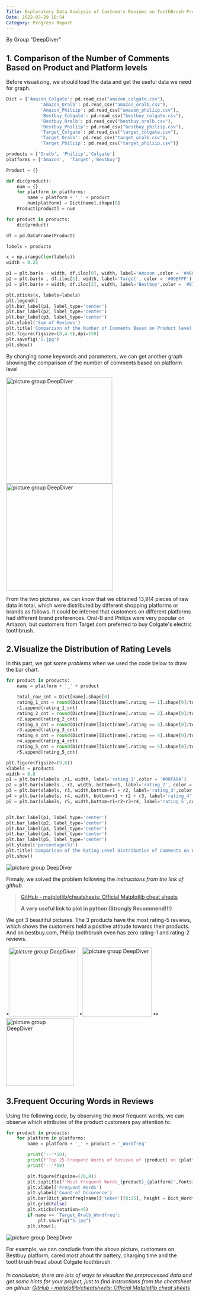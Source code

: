 ```yaml
---
Title: Exploratory Data Analysis of Customers Reviews on ToothBrush Products (Group DeepDiver)
Date: 2022-03-29 18:54
Category: Progress Report
---
```


By Group "DeepDiver"

## 1. Comparison of the Number of Comments Based on Product and Platform levels

Before visualizing, we should load the data and get the useful data we need for graph.

```python
Dict = {'Amazon_Colgate': pd.read_csv("amazon_colgate.csv"),
             'Amazon_Oralb': pd.read_csv("amazon_oralb.csv"),
             'Amazon_Philiip': pd.read_csv("amazon_philiip.csv"),
             'Bestbuy_Colgate': pd.read_csv("bestbuy_colgate.csv"),
             'Bestbuy_Oralb': pd.read_csv("bestbuy_oralb.csv"),
             'Bestbuy_Philiip': pd.read_csv("bestbuy_philiip.csv"),
             'Target_Colgate': pd.read_csv("target_colgate.csv"),
             'Target_Oralb': pd.read_csv("target_oralb.csv"),
             'Target_Philiip': pd.read_csv("target_philiip.csv")}

products = ['Oralb', 'Philiip','Colgate']
platforms = ['Amazon',  'Target','Bestbuy']

Product = {}

def dic(product):
    num = {}
    for platform in platforms:
        name = platform + '_' + product
        num[platform] = Dict[name].shape[0]
    Product[product] = num

for product in products:
    dic(product)

df = pd.DataFrame(Product)
```

```python
labels = products

x = np.arange(len(labels))  
width = 0.25  

p1 = plt.bar(x - width, df.iloc[0], width, label='Amazon',color = '#4682B4')
p2 = plt.bar(x , df.iloc[1], width, label='Target', color = '#00BFFF')
p3 = plt.bar(x + width, df.iloc[2], width, label='Bestbuy',color = '#87CEFA')

plt.xticks(x, labels=labels)
plt.legend()
plt.bar_label(p1, label_type='center')
plt.bar_label(p2, label_type='center')
plt.bar_label(p3, label_type='center')
plt.ylabel('Sum of Reviews')
plt.title('Comparison of the Number of Comments Based on Product level')
plt.figure(figsize=(8,4.5),dpi=150)
plt.savefig('1.jpg')
plt.show()
```

By changing some keywords and parameters, we can get another graph showing the comparison of the number of comments based on platform level

<img title="" src="{static}/images/DeepDiver_post-05_1.png" alt="picture group DeepDiver" width="286"> <img title="" src="{static}/images/DeepDiver_post-05_2.png" alt="picture group DeepDiver" width="288">

From the two pictures, we can know that  we obtained 13,914 pieces of raw data in total, which were distributed by different shopping platforms or brands as follows. It could be inferred that customers on different platforms had different brand preferences. Oral-B and Philips were very popular on Amazon, but customers from Target.com preferred to buy Colgate's electric toothbrush.

## 2.Visualize the Distribution of Rating Levels

In this part, we got some *problems* when we used the code below to draw the bar chart.

```python
for product in products:
    name = platform + '_' + product

    total_row_cnt = Dict[name].shape[0]
    rating_1_cnt = round(Dict[name][Dict[name].rating == 1].shape[0]/total_row_cnt*100,2)
    r1.append(rating_1_cnt)
    rating_2_cnt = round(Dict[name][Dict[name].rating == 2].shape[0]/total_row_cnt*100,2)
    r2.append(rating_2_cnt)
    rating_3_cnt = round(Dict[name][Dict[name].rating == 3].shape[0]/total_row_cnt*100,2)
    r3.append(rating_3_cnt)
    rating_4_cnt = round(Dict[name][Dict[name].rating == 4].shape[0]/total_row_cnt*100,2)
    r4.append(rating_4_cnt)
    rating_5_cnt = round(Dict[name][Dict[name].rating == 5].shape[0]/total_row_cnt*100,2)
    r5.append(rating_5_cnt)

plt.figure(figsize=(9,6))
xlabels = products
width = 0.8
p1 = plt.bar(xlabels ,r1, width, label='rating_1',color = '#00FA9A')
p2 = plt.bar(xlabels , r2, width, bottom=r1, label='rating_2', color = '#66CDAA')
p3 = plt.bar(xlabels, r3, width,bottom=r1 + r2, label='rating_3',color = '#7FFFD4')
p4 = plt.bar(xlabels, r4, width, bottom=r1 + r2 + r3, label='rating_4',color = '#40E0D0')
p5 = plt.bar(xlabels, r5, width,bottom=r1+r2+r3+r4, label='rating_5',color = '#20B2AA')


plt.bar_label(p1, label_type='center')
plt.bar_label(p2, label_type='center')
plt.bar_label(p3, label_type='center')
plt.bar_label(p4, label_type='center')
plt.bar_label(p5, label_type='center')
plt.ylabel('percentage(%)')
plt.title('Comparison of the Rating Level Distribution of Comments on Amazon')
plt.show()
```

![picture group DeepDiver]({static}/images/DeepDiver_post-05_3.png)

Finnaly, we solved the problem following the *instructions from the link of github*. 

> [GitHub - matplotlib/cheatsheets: Official Matplotlib cheat sheets](https://github.com/matplotlib/cheatsheets) 
> 
> **A very useful link to plot in python (Strongly Recommend!!!)**

We got 3 beautiful pictures. The 3 products have the most rating-5 reviews, which shows the customers held a positive attitude towards their products. And on bestbuy.com, Philiip toothbrush even has zero rating-1 and rating-2 reviews.

**<img title="" src="{static}/images/DeepDiver_post-05_4.png" alt="picture group DeepDiver" width="187">* *<img title="" src="{static}/images/DeepDiver_post-05_5.png" alt="picture group DeepDiver" width="188"> **<img title="" src="{static}/images/DeepDiver_post-05_6.png" alt="picture group DeepDiver" width="182">

## 3.Frequent Occuring Words in Reviews

Using the following code, by observing the most frequent words, we can observe which attributes of the product customers pay attention to.

```python
for product in products:
    for platform in platforms:
        name = platform + '_' + product + '_Wordfreq'

        print('--'*50); 
        print(f'Top 25 Frequent Words of Reviews of {product} on {platform}'); 
        print('--'*50)

        plt.figure(figsize=(20,8))
        plt.suptitle(f'Most Frequent Words_{product}_{platform}',fontsize =18)
        plt.xlabel('Frequent Words')
        plt.ylabel('Count of Occurence')
        plt.bar(Dict_Wordfreq[name]['token'][0:25], height = Dict_Wordfreq[name]['freq'][0:25] ,color = "#87CEFA")
        plt.grid(False)
        plt.xticks(rotation=45)
        if name == 'Target_Oralb_Wordfreq':
            plt.savefig("1.jpg")
        plt.show();
```

![picture group DeepDiver]({static}/images/DeepDiver_post-05_7.png)

For example, we can conclude from the above picture, customers on Bestbuy platform, cared most ahout thr battery, charging time and the toothbrush head about Colgate toothbrush.

###### In conclusion, there are lots of ways to visualize the preprocessed data and get some hints for your project, just to find instructions from the cheatsheet on github: [GitHub - matplotlib/cheatsheets: Official Matplotlib cheat sheets](https://github.com/matplotlib/cheatsheets)
